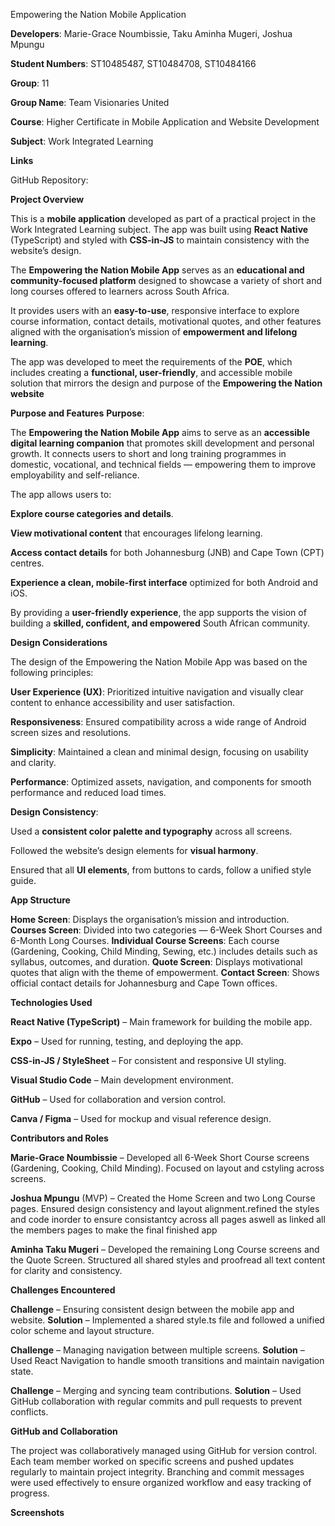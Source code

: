 Empowering the Nation Mobile Application

**Developers**: Marie-Grace Noumbissie, Taku Aminha Mugeri, Joshua Mpungu

**Student Numbers**: ST10485487, ST10484708, ST10484166

**Group**: 11

**Group Name**: Team Visionaries United

**Course**: Higher Certificate in Mobile Application and Website Development

**Subject**: Work Integrated Learning

**Links**

GitHub Repository:

**Project Overview**

This is a **mobile application** developed as part of a practical project in the Work Integrated Learning subject. The app was built using **React Native** (TypeScript) and styled with **CSS-in-JS** to maintain consistency with the website’s design.

The **Empowering the Nation Mobile App** serves as an **educational and community-focused platform** designed to showcase a variety of short and long courses offered to learners across South Africa.

It provides users with an **easy-to-use**, responsive interface to explore course information, contact details, motivational quotes, and other features aligned with the organisation’s mission of **empowerment and lifelong learning**.

The app was developed to meet the requirements of the **POE**, which includes creating a **functional, user-friendly**, and accessible mobile solution that mirrors the design and purpose of the **Empowering the Nation website**

**Purpose and Features**
**Purpose**:

The **Empowering the Nation Mobile App** aims to serve as an **accessible digital learning companion** that promotes skill development and personal growth. It connects users to short and long training programmes in domestic, vocational, and technical fields — empowering them to improve employability and self-reliance.

The app allows users to:

**Explore course categories and details**.

**View motivational content** that encourages lifelong learning.

**Access contact details** for both Johannesburg (JNB) and Cape Town (CPT) centres.

**Experience a clean, mobile-first interface** optimized for both Android and iOS.

By providing a **user-friendly experience**, the app supports the vision of building a **skilled, confident, and empowered** South African community.

**Design Considerations**

The design of the Empowering the Nation Mobile App was based on the following principles:

**User Experience (UX)**: Prioritized intuitive navigation and visually clear content to enhance accessibility and user satisfaction.

**Responsiveness**: Ensured compatibility across a wide range of Android screen sizes and resolutions.

**Simplicity**: Maintained a clean and minimal design, focusing on usability and clarity.

**Performance**: Optimized assets, navigation, and components for smooth performance and reduced load times.

**Design Consistency**:

Used a **consistent color palette and typography** across all screens.

Followed the website’s design elements for **visual harmony**.

Ensured that all **UI elements**, from buttons to cards, follow a unified style guide.

**App Structure**

**Home Screen**: Displays the organisation’s mission and introduction.
**Courses Screen**: Divided into two categories — 6-Week Short Courses and 6-Month Long Courses.
**Individual Course Screens**: Each course (Gardening, Cooking, Child Minding, Sewing, etc.) includes details such as syllabus, outcomes, and duration.
**Quote Screen**: Displays motivational quotes that align with the theme of empowerment.
**Contact Screen**: Shows official contact details for Johannesburg and Cape Town offices.

**Technologies Used**

**React Native (TypeScript)** – Main framework for building the mobile app.

**Expo** – Used for running, testing, and deploying the app.

**CSS-in-JS / StyleSheet** – For consistent and responsive UI styling.

**Visual Studio Code** – Main development environment.

**GitHub** – Used for collaboration and version control.

**Canva / Figma** – Used for mockup and visual reference design.

**Contributors and Roles**

**Marie-Grace Noumbissie** – Developed all 6-Week Short Course screens (Gardening, Cooking, Child Minding). Focused on layout and cstyling across screens.

**Joshua Mpungu** (MVP) – Created the Home Screen and two Long Course pages. Ensured design consistency and layout alignment.refined the styles and code inorder to ensure consistantcy across all pages aswell as linked all the members pages to make the final finished app

**Aminha Taku Mugeri** – Developed the remaining Long Course screens and the Quote Screen. Structured all shared styles and proofread all text content for clarity and consistency.

**Challenges Encountered**

**Challenge** – Ensuring consistent design between the mobile app and website.
**Solution** – Implemented a shared style.ts file and followed a unified color scheme and layout structure.

**Challenge** – Managing navigation between multiple screens.
**Solution** – Used React Navigation to handle smooth transitions and maintain navigation state.

**Challenge** – Merging and syncing team contributions.
**Solution** – Used GitHub collaboration with regular commits and pull requests to prevent conflicts.

**GitHub and Collaboration**

The project was collaboratively managed using GitHub for version control. Each team member worked on specific screens and pushed updates regularly to maintain project integrity. Branching and commit messages were used effectively to ensure organized workflow and easy tracking of progress.

**Screenshots**
